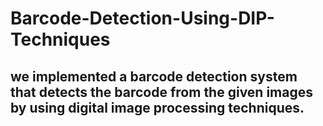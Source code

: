 # Barcode-Detection-Using-DIP-Techniques
## we implemented a barcode detection system that detects the barcode from the given images by using digital image processing techniques.


